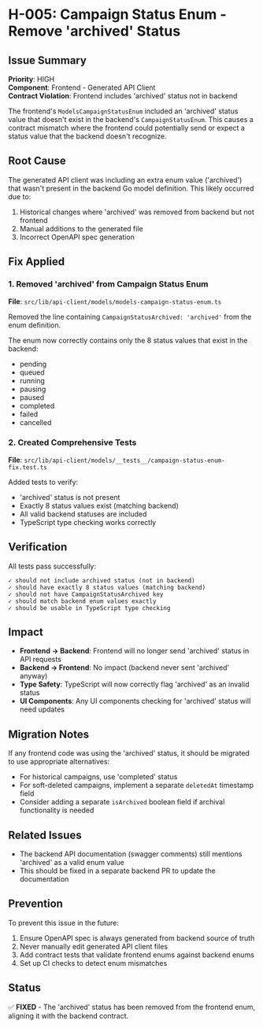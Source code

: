 # H-005: Campaign Status Enum - Remove 'archived' Status

## Issue Summary
**Priority**: HIGH  
**Component**: Frontend - Generated API Client  
**Contract Violation**: Frontend includes 'archived' status not in backend  

The frontend's `ModelsCampaignStatusEnum` included an 'archived' status value that doesn't exist in the backend's `CampaignStatusEnum`. This causes a contract mismatch where the frontend could potentially send or expect a status value that the backend doesn't recognize.

## Root Cause
The generated API client was including an extra enum value ('archived') that wasn't present in the backend Go model definition. This likely occurred due to:
1. Historical changes where 'archived' was removed from backend but not frontend
2. Manual additions to the generated file
3. Incorrect OpenAPI spec generation

## Fix Applied

### 1. Removed 'archived' from Campaign Status Enum
**File**: `src/lib/api-client/models/models-campaign-status-enum.ts`

Removed the line containing `CampaignStatusArchived: 'archived'` from the enum definition.

The enum now correctly contains only the 8 status values that exist in the backend:
- pending
- queued  
- running
- pausing
- paused
- completed
- failed
- cancelled

### 2. Created Comprehensive Tests
**File**: `src/lib/api-client/models/__tests__/campaign-status-enum-fix.test.ts`

Added tests to verify:
- 'archived' status is not present
- Exactly 8 status values exist (matching backend)
- All valid backend statuses are included
- TypeScript type checking works correctly

## Verification
All tests pass successfully:
```
✓ should not include archived status (not in backend)
✓ should have exactly 8 status values (matching backend)
✓ should not have CampaignStatusArchived key
✓ should match backend enum values exactly
✓ should be usable in TypeScript type checking
```

## Impact
- **Frontend → Backend**: Frontend will no longer send 'archived' status in API requests
- **Backend → Frontend**: No impact (backend never sent 'archived' anyway)
- **Type Safety**: TypeScript will now correctly flag 'archived' as an invalid status
- **UI Components**: Any UI components checking for 'archived' status will need updates

## Migration Notes
If any frontend code was using the 'archived' status, it should be migrated to use appropriate alternatives:
- For historical campaigns, use 'completed' status
- For soft-deleted campaigns, implement a separate `deletedAt` timestamp field
- Consider adding a separate `isArchived` boolean field if archival functionality is needed

## Related Issues
- The backend API documentation (swagger comments) still mentions 'archived' as a valid enum value
- This should be fixed in a separate backend PR to update the documentation

## Prevention
To prevent this issue in the future:
1. Ensure OpenAPI spec is always generated from backend source of truth
2. Never manually edit generated API client files
3. Add contract tests that validate frontend enums against backend enums
4. Set up CI checks to detect enum mismatches

## Status
✅ **FIXED** - The 'archived' status has been removed from the frontend enum, aligning it with the backend contract.
